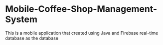 # Mobile-Coffee-Shop-Management-System
This is a mobile application that created using Java and Firebase real-time database as the database
